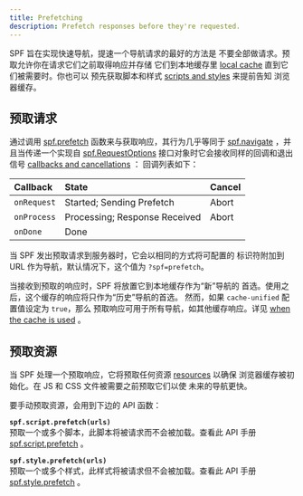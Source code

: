 ```yaml
---
title: Prefetching
description: Prefetch responses before they're requested.
---
```

SPF 旨在实现快速导航，提速一个导航请求的最好的方法是
不要全部做请求。预取允许你在请求它们之前取得响应并存储
它们到本地缓存里 [local cache][] 直到它们被需要时。你也可以
预先获取脚本和样式 [scripts and styles][resources] 来提前告知
浏览器缓存。


## 预取请求

通过调用 [spf.prefetch][] 函数来与获取响应，其行为几乎等同于 
[spf.navigate][] ，并且当传递一个实现自 [spf.RequestOptions][]
接口对象时它会接收同样的回调和退出信号 [callbacks and cancellations][] ：
回调列表如下：

| Callback    | State                         | Cancel |
|:------------|:------------------------------|:-------|
| `onRequest` | Started; Sending Prefetch     | Abort  |
| `onProcess` | Processing; Response Received | Abort  |
| `onDone`    | Done                          |        |

当 SPF 发出预取请求到服务器时，它会以相同的方式将可配置的
标识符附加到 URL 作为导航，默认情况下，这个值为 `?spf=prefetch`。

当接收到预取的响应时，SPF 将放置它到本地缓存作为“新”导航的
首选。使用之后，这个缓存的响应将只作为“历史”导航的首选。
然而，如果 `cache-unified` 配置值设定为 `true`，那么
预取响应可用于所有导航，如其他缓存响应。详见 [when the cache is used][] 。


## 预取资源

当 SPF 处理一个预取响应，它将预取任何资源 [resources][] 以确保
浏览器缓存被初始化。在 JS 和 CSS 文件被需要之前预取它们以使
未来的导航更快。

要手动预取资源，会用到下边的 API 函数：

**`spf.script.prefetch(urls)`**  
预取一个或多个脚本，此脚本将被请求而不会被加载。查看此
API 手册 [spf.script.prefetch][] 。

**`spf.style.prefetch(urls)`**  
预取一个或多个样式，此样式将被请求但不会被加载。查看此
API 手册 [spf.style.prefetch][] 。


[local cache]: ./caching.md
[resources]: ./resources.md
[spf.prefetch]: ../api.md#spf.prefetch
[spf.navigate]: ../api.md#spf.navigate
[callbacks and cancellations]: ./events.md#callbacks-and—cancellations
[spf.RequestOptions]: ../api.md#spf.requestoptions
[when the cache is used]: ./caching.md#when-the-cache-is-used
[spf.script.prefetch]: ../api.md#spf.script.prefetch
[spf.style.prefetch]: ../api.md#spf.style.prefetch

